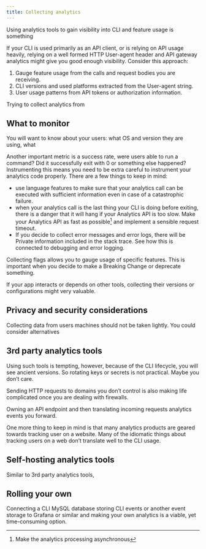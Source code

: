 ```yaml
---
title: Collecting analytics
---
```


Using analytics tools to gain visibility into CLI and feature usage is something

If your CLI is used primarily as an API client, or is relying on API usage heavily, relying on a well formed HTTP User-agent header and API gateway analytics might give you good enough visibility. Consider this approach:

1. Gauge feature usage from the calls and request bodies you are receiving.
2. CLI versions and used platforms extracted from the User-agent string.
3. User usage patterns from API tokens or authorization information.

Trying to collect analytics from

## What to monitor

You will want to know about your users: what OS and version they are using, what

Another important metric is a success rate, were users able to run a command? Did it successfully exit with 0 or something else happened? Instrumenting this means you need to be extra careful to instrument your analytics code properly.
There are a few things to keep in mind:

- use language features to make sure that your analytics call can be executed with sufficient information even in case of a catastrophic failure.
- when your analytics call is the last thing your CLI is doing before exiting, there is a danger that it will hang if your Analytics API is too slow. Make your Analytics API as fast as possible[^1] and implement a sensible request timeout.
- If you decide to collect error messages and error logs, there will be Private information included in the stack trace. See how this is connected to debugging and error logging.

Collecting flags allows you to gauge usage of specific features. This is important when you decide to make a Breaking Change or deprecate something.

If your app interacts or depends on other tools, collecting their versions or configurations might very valuable.

## Privacy and security considerations

Collecting data from users machines should not be taken lightly. You could consider alternatives

## 3rd party analytics tools

Using such tools is tempting, however, because of the CLI lifecycle, you will see ancient versions. So rotating keys or secrets is not practical. Maybe you don’t care.

Sending HTTP requests to domains you don’t control is also making life complicated once you are dealing with firewalls.

Owning an API endpoint and then translating incoming requests analytics events you forward.

One more thing to keep in mind is that many analytics products are geared towards tracking user on a website. Many of the idiomatic things about tracking users on a web don’t translate well to the CLI usage.

## Self-hosting analytics tools

Similar to 3rd party analytics tools,

## Rolling your own

Connecting a CLI MySQL database storing CLI events or another event storage to Grafana or similar and making your own analytics is a viable, yet time-consuming option.

[^1]: Make the analytics processing asynchronous
